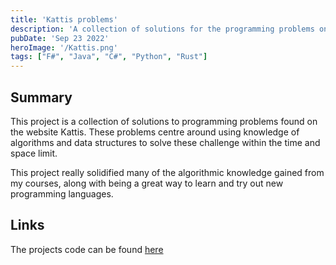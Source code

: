 ```yaml
---
title: 'Kattis problems'
description: 'A collection of solutions for the programming problems on Kattis'
pubDate: 'Sep 23 2022'
heroImage: '/Kattis.png'
tags: ["F#", "Java", "C#", "Python", "Rust"]
---
```

## Summary

This project is a collection of solutions to programming problems found on the website Kattis.
These problems centre around using knowledge of algorithms and data structures to solve these challenge within the time and space limit.

This project really solidified many of the algorithmic knowledge gained from my courses, along with being a great way to learn and try out new programming languages.
  
## Links

The projects code can be found [here](https://github.com/madswolf/Kattis)
